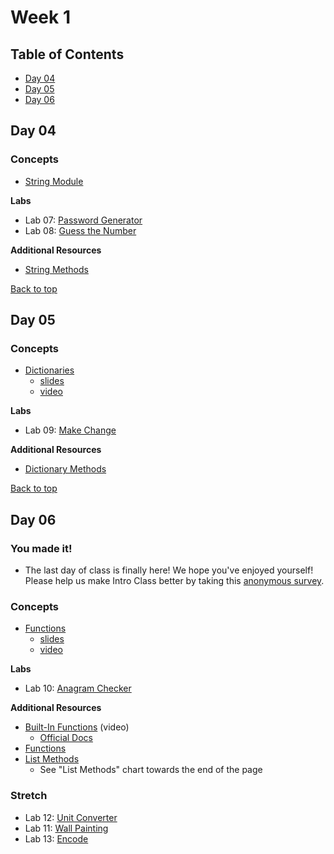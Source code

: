 # Week 1 <a id="top"></a>

## Table of Contents
- [Day 04](#day-04)
- [Day 05](#day-05)
- [Day 06](#day-06)

## <a id="day-04"></a>Day 04
### Concepts
- [String Module](https://docs.python.org/2/library/string.html#module-string)

**Labs**
- Lab 07: [Password Generator](https://github.com/PdxCodeGuild/IntroToProgramming/blob/master/labs/lab07-password_generator.md)
- Lab 08: [Guess the Number](https://github.com/PdxCodeGuild/IntroToProgramming/blob/master/labs/lab08-guess_the_number.md)

**Additional Resources**
- [String Methods](https://www.w3schools.com/python/python_ref_string.asp)

[Back to top](#top)

## <a id="day-05"></a>Day 05
### Concepts
- [Dictionaries](https://www.py4e.com/html3/09-dictionaries)
  - [slides](https://www.py4e.com/lectures3/Pythonlearn-09-Dictionaries.pptx)
  - [video](https://youtu.be/8DvywoWv6fI)

**Labs**
- Lab 09: [Make Change](https://github.com/PdxCodeGuild/IntroToProgramming/blob/master/labs/lab09-make_change.md)

**Additional Resources**
- [Dictionary Methods](https://www.w3schools.com/python/python_ref_dictionary.asp)

[Back to top](#top)

## <a id="day-06"></a>Day 06

### You made it!
- The last day of class is finally here! We hope you've enjoyed yourself! Please help us make Intro Class better by taking this [anonymous survey](https://forms.gle/V795JNC89odNDgG2A).

### Concepts
- [Functions](https://www.py4e.com/html3/04-functions)
  - [slides](https://www.py4e.com/lectures3/Pythonlearn-04-Functions.pptx)
  - [video](https://youtu.be/8DvywoWv6fI)

**Labs**
- Lab 10: [Anagram Checker](https://github.com/PdxCodeGuild/IntroToProgramming/blob/master/labs/lab10-anagram_checker.md)

**Additional Resources**
- [Built-In Functions](https://youtu.be/8DvywoWv6fI?t=6776) (video)
  - [Official Docs](https://docs.python.org/3/library/functions.html)
- [Functions](https://www.w3schools.com/python/python_functions.asp)
- [List Methods](https://www.w3schools.com/python/python_lists.asp)
  - See "List Methods" chart towards the end of the page

### Stretch
- Lab 12: [Unit Converter](https://github.com/PdxCodeGuild/IntroToProgramming/blob/master/labs/lab12-unit_converter.md)
- Lab 11: [Wall Painting](https://github.com/PdxCodeGuild/IntroToProgramming/blob/master/labs/lab11-wall_painting.md)
- Lab 13: [Encode](https://github.com/PdxCodeGuild/IntroToProgramming/blob/master/labs/lab13-rot13.md)
